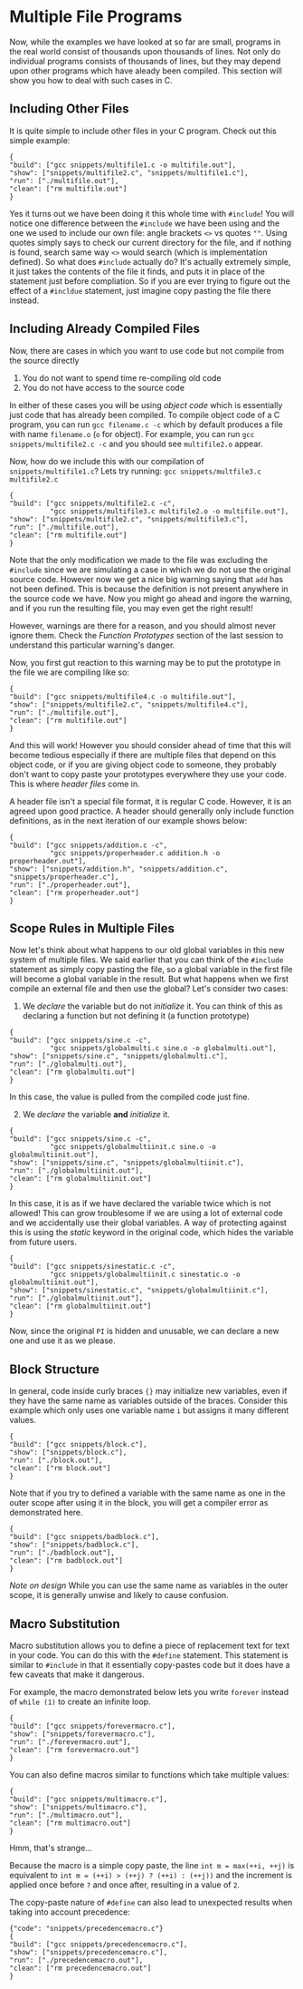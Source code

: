 # Multiple File Programs

Now, while the examples we have looked at so far are small, programs in
the real world consist of thousands upon thousands of lines.  Not only
do individual programs consists of thousands of lines, but they may depend
upon other programs which have aleady been compiled.  This section will
show you how to deal with such cases in C.

## Including Other Files

It is quite simple to include other files in your C program.  Check out this
simple example:

```snippet
{
"build": ["gcc snippets/multifile1.c -o multifile.out"],
"show": ["snippets/multifile2.c", "snippets/multifile1.c"],
"run": ["./multifile.out"],
"clean": ["rm multifile.out"]
}
```

Yes it turns out we have been doing it this whole time with `#include`!  You
will notice one difference between the `#include` we have been using and the
one we used to include our own file: angle brackets `<>` vs quotes `""`.  Using
quotes simply says to check our current directory for the file, and if nothing
is found, search same way `<>` would search (which is implementation defined).
So what does `#include` actually do?  It's actually extremely simple, it just
takes the contents of the file it finds, and puts it in place of the statement
just before compliation.  So if you are ever trying to figure out the effect of
a `#incldue` statement, just imagine copy pasting the file there instead.


## Including Already Compiled Files

Now, there are cases in which you want to use code but
not compile from the source directly

1. You do not want to spend time re-compiling old code
2. You do not have access to the source code

In either of these cases you will be using *object code* which is essentially
just code that has already been compiled.  To compile object code of a C
program, you can run `gcc filename.c -c` which by default produces a file with
name `filename.o` (`o` for object).  For example, you can run `gcc
snippets/multifile2.c -c` and you should see `multifile2.o` appear.

Now, how do we include this with our compilation of `snippets/multifile1.c`?
Lets try running: `gcc snippets/multfile3.c multifile2.c`

```snippet
{
"build": ["gcc snippets/multifile2.c -c",
          "gcc snippets/multifile3.c multifile2.o -o multifile.out"],
"show": ["snippets/multifile2.c", "snippets/multifile3.c"],
"run": ["./multifile.out"],
"clean": ["rm multifile.out"]
}
```

Note that the only modification we made to the file was excluding the
`#include` since we are simulating a case in which we do not use the original
source code.  However now we get a nice big warning saying that `add` has not
been defined.  This is because the definition is not present anywhere in the
source code we have.  Now you might go ahead and ingore the warning, and if you
run the resulting file, you may even get the right result!

However, warnings are there for a reason, and you should almost never ignore
them.  Check the *Function Prototypes* section of the last session to
understand this particular warning's danger.

Now, you first gut reaction to this warning may be to put the prototype in
the file we are compiling like so:

```snippet
{
"build": ["gcc snippets/multifile4.c -o multifile.out"],
"show": ["snippets/multifile2.c", "snippets/multifile4.c"],
"run": ["./multifile.out"],
"clean": ["rm multifile.out"]
}
```

And this will work!  However you should consider ahead of time that this
will become tedious especially if there are multiple files that depend on
this object code, or if you are giving object code to someone, they probably
don't want to copy paste your prototypes everywhere they use your code.  This
is where *header files* come in.

A header file isn't a special file format, it is regular C code.  However, it
is an agreed upon good practice.  A header should generally only include
function definitions, as in the next iteration of our example shows below:

```snippet
{
"build": ["gcc snippets/addition.c -c",
          "gcc snippets/properheader.c addition.h -o properheader.out"],
"show": ["snippets/addition.h", "snippets/addition.c",  "snippets/properheader.c"],
"run": ["./properheader.out"],
"clean": ["rm properheader.out"]
}
```

## Scope Rules in Multiple Files

Now let's think about what happens to our old global variables in this new
system of multiple files.  We said earlier that you can think of the `#include`
statement as simply copy pasting the file, so a global variable in the first
file will become a global variable in the result.  But what happens when we
first compile an external file and then use the global?  Let's consider two
cases:

1. We *declare* the variable but do not *initialize* it.  You can think of this
as declaring a function but not defining it (a function prototype)

```snippet
{
"build": ["gcc snippets/sine.c -c",
          "gcc snippets/globalmulti.c sine.o -o globalmulti.out"],
"show": ["snippets/sine.c", "snippets/globalmulti.c"],
"run": ["./globalmulti.out"],
"clean": ["rm globalmulti.out"]
}
```

In this case, the value is pulled from the compiled code just fine.

2. We *declare* the variable **and** *initialize* it.

```snippet
{
"build": ["gcc snippets/sine.c -c",
          "gcc snippets/globalmultiinit.c sine.o -o globalmultiinit.out"],
"show": ["snippets/sine.c", "snippets/globalmultiinit.c"],
"run": ["./globalmultiinit.out"],
"clean": ["rm globalmultiinit.out"]
}
```

In this case, it is as if we have declared the variable twice which is not
allowed!  This can grow troublesome if we are using a lot of external code
and we accidentally use their global variables.  A way of protecting against
this is using the *static* keyword in the original code, which hides the
variable from future users.

```snippet
{
"build": ["gcc snippets/sinestatic.c -c",
          "gcc snippets/globalmultiinit.c sinestatic.o -o globalmultiinit.out"],
"show": ["snippets/sinestatic.c", "snippets/globalmultiinit.c"],
"run": ["./globalmultiinit.out"],
"clean": ["rm globalmultiinit.out"]
}
```

Now, since the original `PI` is hidden and unusable, we can declare a new one
and use it as we please.


## Block Structure

In general, code inside curly braces `{}` may initialize new variables, even if
they have the same name as variables outside of the braces.  Consider this
example which only uses one variable name `i` but assigns it many different
values.

```snippet
{
"build": ["gcc snippets/block.c"],
"show": ["snippets/block.c"],
"run": ["./block.out"],
"clean": ["rm block.out"]
}
```

Note that if you try to defined a variable with the same name as one in the
outer scope after using it in the block, you will get a compiler error as
demonstrated here.

```snippet
{
"build": ["gcc snippets/badblock.c"],
"show": ["snippets/badblock.c"],
"run": ["./badblock.out"],
"clean": ["rm badblock.out"]
}
```

*Note on design* While you can use the same name as variables in the outer
scope, it is generally unwise and likely to cause confusion.

## Macro Substitution

Macro substitution allows you to define a piece of replacement text for text in
your code.  You can do this with the `#define` statement.  This statement is
similar to `#include` in that it essentially copy-pastes code but it does have
a few caveats that make it dangerous.

For example, the macro demonstrated below lets you write `forever` instead of
`while (1)` to create an infinite loop.

```snippet
{
"build": ["gcc snippets/forevermacro.c"],
"show": ["snippets/forevermacro.c"],
"run": ["./forevermacro.out"],
"clean": ["rm forevermacro.out"]
}
```

You can also define macros similar to functions which take multiple values:

```snippet
{
"build": ["gcc snippets/multimacro.c"],
"show": ["snippets/multimacro.c"],
"run": ["./multimacro.out"],
"clean": ["rm multimacro.out"]
}
```

Hmm, that's strange...

Because the macro is a simple copy paste, the line `int m = max(++i, ++j)`
is equivalent to `int m = (++i) > (++j) ? (++i) : (++j))` and the increment
is applied once before `?` and once after, resulting in a value of `2`.

The copy-paste nature of `#define` can also lead to unexpected results when
taking into account precedence:

```snippet
{"code": "snippets/precedencemacro.c"}
{
"build": ["gcc snippets/precedencemacro.c"],
"show": ["snippets/precedencemacro.c"],
"run": ["./precedencemacro.out"],
"clean": ["rm precedencemacro.out"]
}
```
